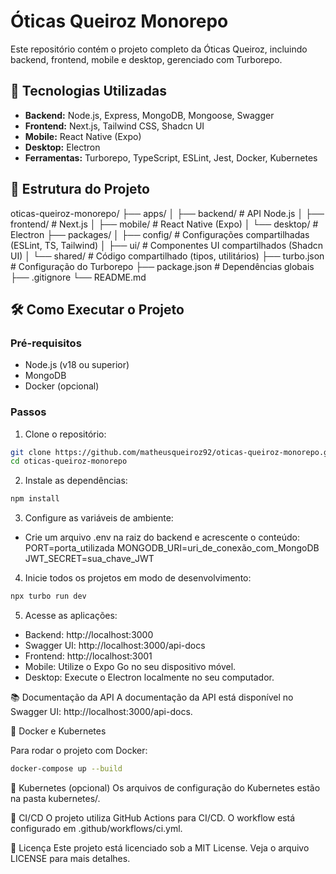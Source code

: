 # Óticas Queiroz Monorepo

Este repositório contém o projeto completo da Óticas Queiroz, incluindo backend, frontend, mobile e desktop, gerenciado com Turborepo.

## 🚀 Tecnologias Utilizadas

- **Backend:** Node.js, Express, MongoDB, Mongoose, Swagger
- **Frontend:** Next.js, Tailwind CSS, Shadcn UI
- **Mobile:** React Native (Expo)
- **Desktop:** Electron
- **Ferramentas:** Turborepo, TypeScript, ESLint, Jest, Docker, Kubernetes

## 📂 Estrutura do Projeto

oticas-queiroz-monorepo/
├── apps/
│ ├── backend/ # API Node.js
│ ├── frontend/ # Next.js
│ ├── mobile/ # React Native (Expo)
│ └── desktop/ # Electron
├── packages/
│ ├── config/ # Configurações compartilhadas (ESLint, TS, Tailwind)
│ ├── ui/ # Componentes UI compartilhados (Shadcn UI)
│ └── shared/ # Código compartilhado (tipos, utilitários)
├── turbo.json # Configuração do Turborepo
├── package.json # Dependências globais
├── .gitignore
└── README.md

## 🛠️ Como Executar o Projeto

### Pré-requisitos

- Node.js (v18 ou superior)
- MongoDB
- Docker (opcional)

### Passos

1. Clone o repositório:

```bash
git clone https://github.com/matheusqueiroz92/oticas-queiroz-monorepo.git
cd oticas-queiroz-monorepo
```

2. Instale as dependências:

```bash
npm install
```

3. Configure as variáveis de ambiente:

- Crie um arquivo .env na raiz do backend e acrescente o conteúdo:
  PORT=porta_utilizada
  MONGODB_URI=uri_de_conexão_com_MongoDB
  JWT_SECRET=sua_chave_JWT

4. Inicie todos os projetos em modo de desenvolvimento:

```bash
npx turbo run dev
```

5. Acesse as aplicações:

- Backend: http://localhost:3000
- Swagger UI: http://localhost:3000/api-docs
- Frontend: http://localhost:3001
- Mobile: Utilize o Expo Go no seu dispositivo móvel.
- Desktop: Execute o Electron localmente no seu computador.

📚 Documentação da API
A documentação da API está disponível no Swagger UI: http://localhost:3000/api-docs.

🐳 Docker e Kubernetes

Para rodar o projeto com Docker:

```bash
docker-compose up --build
```

🤖 Kubernetes (opcional)
Os arquivos de configuração do Kubernetes estão na pasta kubernetes/.

🤖 CI/CD
O projeto utiliza GitHub Actions para CI/CD. O workflow está configurado em .github/workflows/ci.yml.

📝 Licença
Este projeto está licenciado sob a MIT License. Veja o arquivo LICENSE para mais detalhes.
